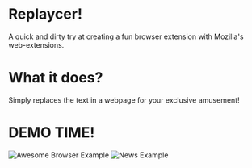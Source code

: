 # Replaycer!


A quick and dirty try at creating a fun browser extension with Mozilla's web-extensions.

# What it does?

Simply replaces the text in a webpage for your exclusive amusement!

# DEMO TIME!

![Awesome Browser Example](firefox.png)
![News Example](news.png)